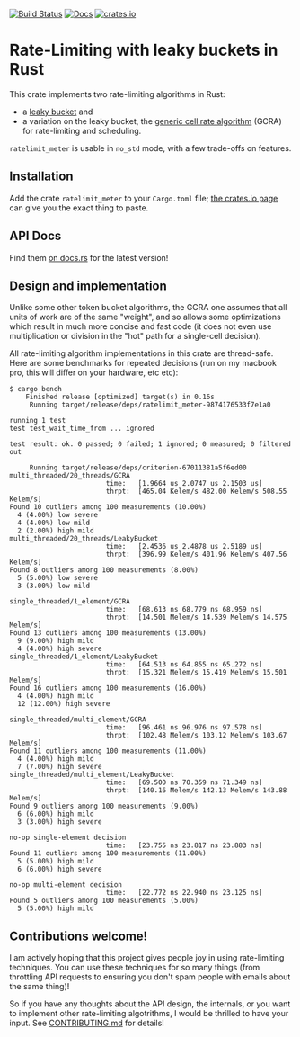 [![Build Status](https://travis-ci.org/antifuchs/ratelimit_meter.svg?branch=master)](https://travis-ci.org/antifuchs/ratelimit_meter) [![Docs](https://docs.rs/ratelimit_meter/badge.svg)](https://docs.rs/ratelimit_meter/) [![crates.io](https://img.shields.io/crates/v/ratelimit_meter.svg)](https://crates.io/crates/ratelimit_meter)

# Rate-Limiting with leaky buckets in Rust

This crate implements two rate-limiting algorithms in Rust:
* a [leaky bucket](https://en.wikipedia.org/wiki/Leaky_bucket#As_a_meter) and
* a variation on the leaky bucket, the
  [generic cell rate algorithm](https://en.wikipedia.org/wiki/Generic_cell_rate_algorithm) (GCRA)
  for rate-limiting and scheduling.

`ratelimit_meter` is usable in `no_std` mode, with a few trade-offs on
features.

## Installation

Add the crate `ratelimit_meter` to your `Cargo.toml`
file; [the crates.io page](https://crates.io/crates/ratelimit_meter)
can give you the exact thing to paste.

## API Docs

Find them [on docs.rs](https://docs.rs/ratelimit_meter/) for the latest version!

## Design and implementation

Unlike some other token bucket algorithms, the GCRA one assumes that
all units of work are of the same "weight", and so allows some
optimizations which result in much more concise and fast code (it does
not even use multiplication or division in the "hot" path for a
single-cell decision).

All rate-limiting algorithm implementations in this crate are
thread-safe. Here are some benchmarks for repeated decisions (run on
my macbook pro, this will differ on your hardware, etc etc):

```
$ cargo bench
    Finished release [optimized] target(s) in 0.16s
     Running target/release/deps/ratelimit_meter-9874176533f7e1a0

running 1 test
test test_wait_time_from ... ignored

test result: ok. 0 passed; 0 failed; 1 ignored; 0 measured; 0 filtered out

     Running target/release/deps/criterion-67011381a5f6ed00
multi_threaded/20_threads/GCRA
                        time:   [1.9664 us 2.0747 us 2.1503 us]
                        thrpt:  [465.04 Kelem/s 482.00 Kelem/s 508.55 Kelem/s]
Found 10 outliers among 100 measurements (10.00%)
  4 (4.00%) low severe
  4 (4.00%) low mild
  2 (2.00%) high mild
multi_threaded/20_threads/LeakyBucket
                        time:   [2.4536 us 2.4878 us 2.5189 us]
                        thrpt:  [396.99 Kelem/s 401.96 Kelem/s 407.56 Kelem/s]
Found 8 outliers among 100 measurements (8.00%)
  5 (5.00%) low severe
  3 (3.00%) low mild

single_threaded/1_element/GCRA
                        time:   [68.613 ns 68.779 ns 68.959 ns]
                        thrpt:  [14.501 Melem/s 14.539 Melem/s 14.575 Melem/s]
Found 13 outliers among 100 measurements (13.00%)
  9 (9.00%) high mild
  4 (4.00%) high severe
single_threaded/1_element/LeakyBucket
                        time:   [64.513 ns 64.855 ns 65.272 ns]
                        thrpt:  [15.321 Melem/s 15.419 Melem/s 15.501 Melem/s]
Found 16 outliers among 100 measurements (16.00%)
  4 (4.00%) high mild
  12 (12.00%) high severe

single_threaded/multi_element/GCRA
                        time:   [96.461 ns 96.976 ns 97.578 ns]
                        thrpt:  [102.48 Melem/s 103.12 Melem/s 103.67 Melem/s]
Found 11 outliers among 100 measurements (11.00%)
  4 (4.00%) high mild
  7 (7.00%) high severe
single_threaded/multi_element/LeakyBucket
                        time:   [69.500 ns 70.359 ns 71.349 ns]
                        thrpt:  [140.16 Melem/s 142.13 Melem/s 143.88 Melem/s]
Found 9 outliers among 100 measurements (9.00%)
  6 (6.00%) high mild
  3 (3.00%) high severe

no-op single-element decision
                        time:   [23.755 ns 23.817 ns 23.883 ns]
Found 11 outliers among 100 measurements (11.00%)
  5 (5.00%) high mild
  6 (6.00%) high severe

no-op multi-element decision
                        time:   [22.772 ns 22.940 ns 23.125 ns]
Found 5 outliers among 100 measurements (5.00%)
  5 (5.00%) high mild
```

## Contributions welcome!

I am actively hoping that this project gives people joy in using
rate-limiting techniques. You can use these techniques for so many
things (from throttling API requests to ensuring you don't spam people
with emails about the same thing)!

So if you have any thoughts about the API design, the internals, or
you want to implement other rate-limiting algotrithms, I would be
thrilled to have your input. See [CONTRIBUTING.md](CONTRIBUTING.md)
for details!

